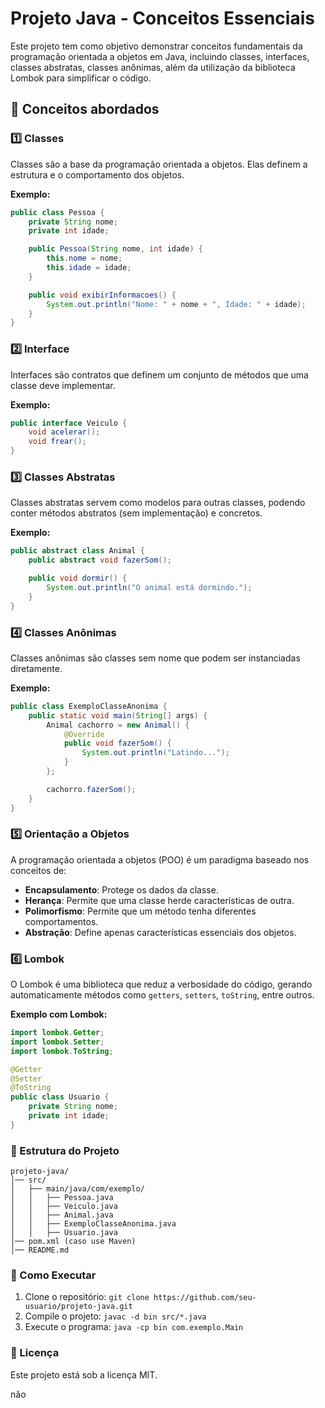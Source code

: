 # Projeto Java - Conceitos Essenciais

Este projeto tem como objetivo demonstrar conceitos fundamentais da programação orientada a objetos em Java, incluindo classes, interfaces, classes abstratas, classes anônimas, além da utilização da biblioteca Lombok para simplificar o código.

## 📌 Conceitos abordados

### 1️⃣ Classes

Classes são a base da programação orientada a objetos. Elas definem a estrutura e o comportamento dos objetos.

**Exemplo:**

```java
public class Pessoa {
    private String nome;
    private int idade;

    public Pessoa(String nome, int idade) {
        this.nome = nome;
        this.idade = idade;
    }

    public void exibirInformacoes() {
        System.out.println("Nome: " + nome + ", Idade: " + idade);
    }
}
```

### 2️⃣ Interface

Interfaces são contratos que definem um conjunto de métodos que uma classe deve implementar.

**Exemplo:**

```java
public interface Veiculo {
    void acelerar();
    void frear();
}
```

### 3️⃣ Classes Abstratas

Classes abstratas servem como modelos para outras classes, podendo conter métodos abstratos (sem implementação) e concretos.

**Exemplo:**

```java
public abstract class Animal {
    public abstract void fazerSom();

    public void dormir() {
        System.out.println("O animal está dormindo.");
    }
}
```

### 4️⃣ Classes Anônimas

Classes anônimas são classes sem nome que podem ser instanciadas diretamente.

**Exemplo:**

```java
public class ExemploClasseAnonima {
    public static void main(String[] args) {
        Animal cachorro = new Animal() {
            @Override
            public void fazerSom() {
                System.out.println("Latindo...");
            }
        };

        cachorro.fazerSom();
    }
}
```

### 5️⃣ Orientação a Objetos

A programação orientada a objetos (POO) é um paradigma baseado nos conceitos de:

- **Encapsulamento**: Protege os dados da classe.
- **Herança**: Permite que uma classe herde características de outra.
- **Polimorfismo**: Permite que um método tenha diferentes comportamentos.
- **Abstração**: Define apenas características essenciais dos objetos.

### 6️⃣ Lombok

O Lombok é uma biblioteca que reduz a verbosidade do código, gerando automaticamente métodos como `getters`, `setters`, `toString`, entre outros.

**Exemplo com Lombok:**

```java
import lombok.Getter;
import lombok.Setter;
import lombok.ToString;

@Getter
@Setter
@ToString
public class Usuario {
    private String nome;
    private int idade;
}
```

### 📂 Estrutura do Projeto

```
projeto-java/
│── src/
│   ├── main/java/com/exemplo/
│   │   ├── Pessoa.java
│   │   ├── Veiculo.java
│   │   ├── Animal.java
│   │   ├── ExemploClasseAnonima.java
│   │   ├── Usuario.java
│── pom.xml (caso use Maven)
│── README.md
```

### 🚀 Como Executar

1. Clone o repositório: `git clone https://github.com/seu-usuario/projeto-java.git`
2. Compile o projeto: `javac -d bin src/*.java`
3. Execute o programa: `java -cp bin com.exemplo.Main`

### 📜 Licença

Este projeto está sob a licença MIT.

não

